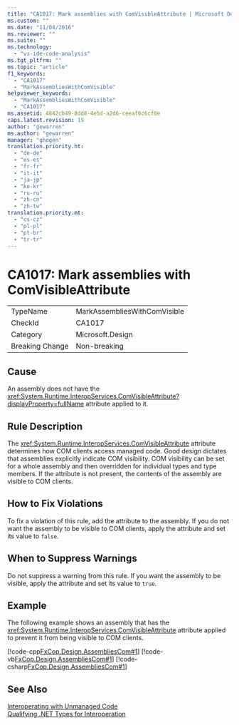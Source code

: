 ```yaml
---
title: "CA1017: Mark assemblies with ComVisibleAttribute | Microsoft Docs"
ms.custom: ""
ms.date: "11/04/2016"
ms.reviewer: ""
ms.suite: ""
ms.technology: 
  - "vs-ide-code-analysis"
ms.tgt_pltfrm: ""
ms.topic: "article"
f1_keywords: 
  - "CA1017"
  - "MarkAssembliesWithComVisible"
helpviewer_keywords: 
  - "MarkAssembliesWithComVisible"
  - "CA1017"
ms.assetid: 4842cb49-8dd8-4e5d-a2d6-ceeaf6c6cf8e
caps.latest.revision: 19
author: "gewarren"
ms.author: "gewarren"
manager: "ghogen"
translation.priority.ht: 
  - "de-de"
  - "es-es"
  - "fr-fr"
  - "it-it"
  - "ja-jp"
  - "ko-kr"
  - "ru-ru"
  - "zh-cn"
  - "zh-tw"
translation.priority.mt: 
  - "cs-cz"
  - "pl-pl"
  - "pt-br"
  - "tr-tr"
---
```

# CA1017: Mark assemblies with ComVisibleAttribute
|||  
|-|-|  
|TypeName|MarkAssembliesWithComVisible|  
|CheckId|CA1017|  
|Category|Microsoft.Design|  
|Breaking Change|Non-breaking|  
  
## Cause  
 An assembly does not have the <xref:System.Runtime.InteropServices.ComVisibleAttribute?displayProperty=fullName> attribute applied to it.  
  
## Rule Description  
 The <xref:System.Runtime.InteropServices.ComVisibleAttribute> attribute determines how COM clients access managed code. Good design dictates that assemblies explicitly indicate COM visibility. COM visibility can be set for a whole assembly and then overridden for individual types and type members. If the attribute is not present, the contents of the assembly are visible to COM clients.  
  
## How to Fix Violations  
 To fix a violation of this rule, add the attribute to the assembly. If you do not want the assembly to be visible to COM clients, apply the attribute and set its value to `false`.  
  
## When to Suppress Warnings  
 Do not suppress a warning from this rule. If you want the assembly to be visible, apply the attribute and set its value to `true`.  
  
## Example  
 The following example shows an assembly that has the <xref:System.Runtime.InteropServices.ComVisibleAttribute> attribute applied to prevent it from being visible to COM clients.  
  
 [!code-cpp[FxCop.Design.AssembliesCom#1](../code-quality/codesnippet/CPP/ca1017-mark-assemblies-with-comvisibleattribute_1.cpp)]
 [!code-vb[FxCop.Design.AssembliesCom#1](../code-quality/codesnippet/VisualBasic/ca1017-mark-assemblies-with-comvisibleattribute_1.vb)]
 [!code-csharp[FxCop.Design.AssembliesCom#1](../code-quality/codesnippet/CSharp/ca1017-mark-assemblies-with-comvisibleattribute_1.cs)]  
  
## See Also  
 [Interoperating with Unmanaged Code](/dotnet/framework/interop/index)   
 [Qualifying .NET Types for Interoperation](/dotnet/framework/interop/qualifying-net-types-for-interoperation)